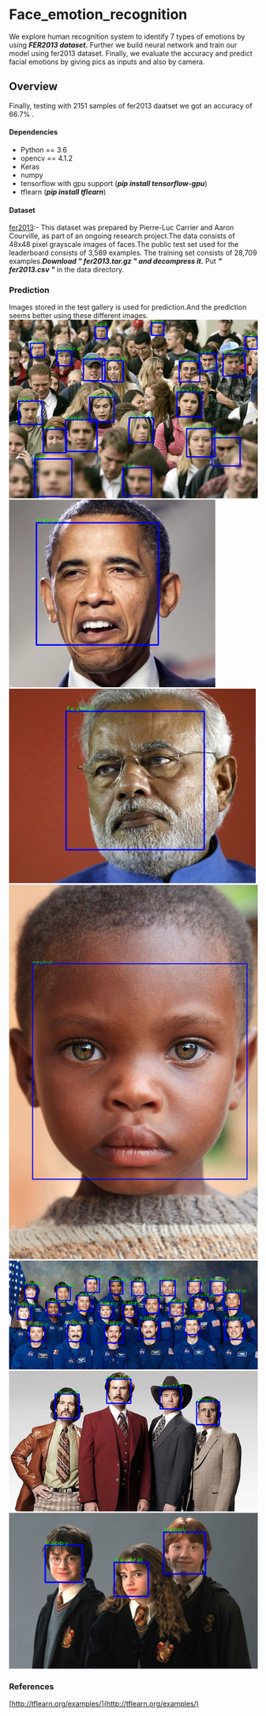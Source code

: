 # Face_emotion_recognition
  We explore human recognition system to identify 7 types of emotions by using ***FER2013 dataset.***
  Further we build neural network and train our model using fer2013 dataset. Finally, we evaluate 
  the accuracy and predict facial emotions by giving pics as inputs and also by camera. 
## Overview
   Finally, testing with 2151 samples of fer2013 daatset we got an accuracy of 66.7% . 
#### Dependencies
 - Python == 3.6
 - opencv == 4.1.2
 - Keras
 - numpy
 - tensorflow with gpu support (***pip install tensorflow-gpu***)
 - tflearn (***pip install tflearn***)
#### Dataset
  [fer2013](https://www.kaggle.com/c/challenges-in-representation-learning-facial-expression-recognition-challenge/data):-
  This dataset was prepared by Pierre-Luc Carrier and Aaron Courville, as part of an ongoing research project.The data
  consists of 48x48 pixel grayscale images of faces.The public test set used for the leaderboard consists of 3,589 examples.
  The training set consists of 28,709 examples.***Download " fer2013.tar.gz " and decompress it.*** Put ***" fer2013.csv "***
  in the data directory.
  
### Prediction
   Images stored in the test gallery is used for prediction.And the prediction seems better using these different images.
<img src="testgallery/detected_faces.png" >
<img src="testgallery/detected_faces1.png" >
<img src="testgallery/detected_faces2.png" >
<img src="testgallery/detected_faces3.png" >
<img src="testgallery/detected_faces4.png" >
<img src="testgallery/detected_faces5.png" >
<img src="testgallery/detected_faces6.png" >

### References
   [http://tflearn.org/examples/](http://tflearn.org/examples/)


